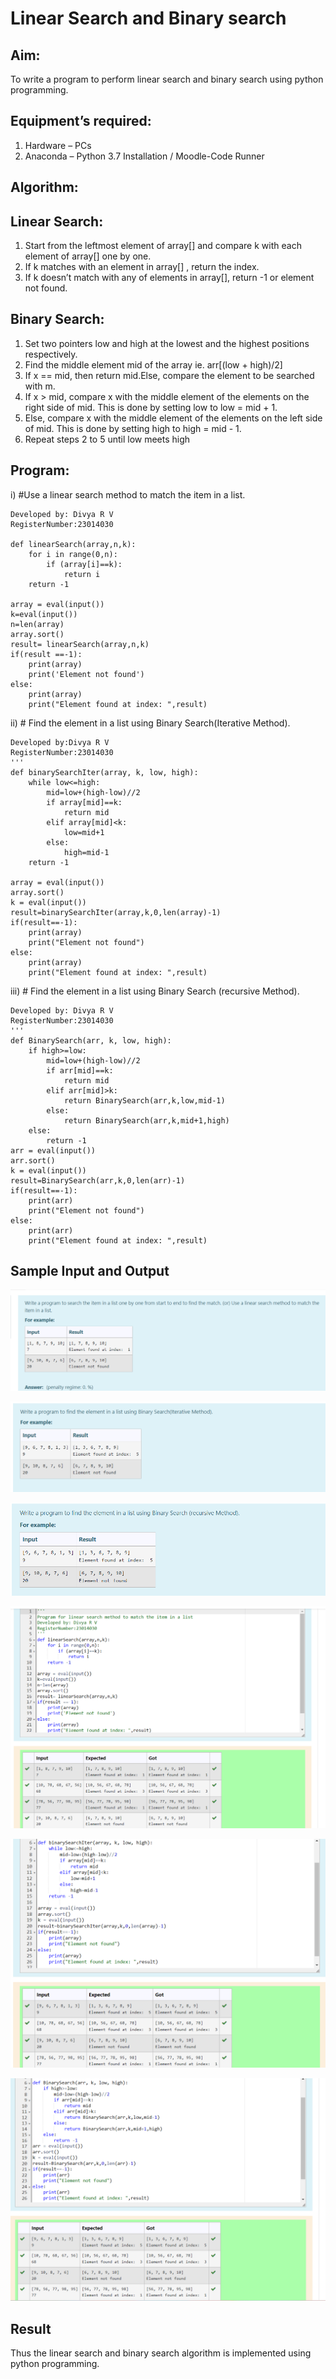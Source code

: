 # Linear Search and Binary search
## Aim:
To write a program to perform linear search and binary search using python programming.
## Equipment’s required:
1.	Hardware – PCs
2.	Anaconda – Python 3.7 Installation / Moodle-Code Runner
## Algorithm:
## Linear Search:
1.	Start from the leftmost element of array[] and compare k with each element of array[] one by one.
2.	If k matches with an element in array[] , return the index.
3.	If k doesn’t match with any of elements in array[], return -1 or element not found.
## Binary Search:
1.	Set two pointers low and high at the lowest and the highest positions respectively.
2.	Find the middle element mid of the array ie. arr[(low + high)/2]
3.	If x == mid, then return mid.Else, compare the element to be searched with m.
4.	If x > mid, compare x with the middle element of the elements on the right side of mid. This is done by setting low to low = mid + 1.
5.	Else, compare x with the middle element of the elements on the left side of mid. This is done by setting high to high = mid - 1.
6.	Repeat steps 2 to 5 until low meets high
## Program:
i)	#Use a linear search method to match the item in a list.
```
Developed by: Divya R V
RegisterNumber:23014030 

def linearSearch(array,n,k):
    for i in range(0,n):
        if (array[i]==k):
            return i
    return -1
    
array = eval(input())
k=eval(input())
n=len(array)
array.sort()
result= linearSearch(array,n,k)
if(result ==-1):
    print(array)
    print('Element not found')
else:
    print(array)
    print("Element found at index: ",result)

```
ii)	# Find the element in a list using Binary Search(Iterative Method).
```
Developed by:Divya R V
RegisterNumber:23014030 
'''
def binarySearchIter(array, k, low, high):
    while low<=high:
        mid=low+(high-low)//2
        if array[mid]==k:
            return mid
        elif array[mid]<k:
            low=mid+1
        else:
            high=mid-1
    return -1 
            
array = eval(input())
array.sort()
k = eval(input()) 
result=binarySearchIter(array,k,0,len(array)-1)
if(result==-1):
    print(array)
    print("Element not found")
else:
    print(array)
    print("Element found at index: ",result)
```
iii)	# Find the element in a list using Binary Search (recursive Method).
```
Developed by: Divya R V
RegisterNumber:23014030 
'''
def BinarySearch(arr, k, low, high):
    if high>=low:
        mid=low+(high-low)//2
        if arr[mid]==k:
            return mid
        elif arr[mid]>k:
            return BinarySearch(arr,k,low,mid-1)
        else:
            return BinarySearch(arr,k,mid+1,high)
    else:
        return -1
arr = eval(input())
arr.sort()
k = eval(input())
result=BinarySearch(arr,k,0,len(arr)-1)
if(result==-1):
    print(arr)
    print("Element not found")
else:
    print(arr)
    print("Element found at index: ",result)
```
## Sample Input and Output
![Alt text](linear_input.png)

![Alt text](binary_iter_input.png)

![Alt text](binary_recursive.png)



![Alt text](linear_output.png)

![Alt text](binary_iter_output.png)

![Alt text](binary_recursive_output.png)






## Result
Thus the linear search and binary search algorithm is implemented using python programming.